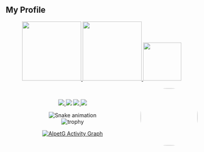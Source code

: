 ## My Profile  
<div align="center" style="display: inline_block">
  <a href="https://github.com/alpetgexha">
  <img height="155em" src="https://github-readme-stats.vercel.app/api?username=alpetgexha&show_icons=true&theme=github_dark&include_all_commits=true&count_private=true"/>
  <img height="155em" src="https://github-readme-stats.vercel.app/api/top-langs/?username=alpetgexha&layout=compact&langs_count=7&theme=github_dark"/>
  <img height="100em" src="https://github-readme-streak-stats.herokuapp.com?user=alpetgexha&theme=github-dark-blue" />
</div>
<div style="display: inline_block"><br>
<!--   <img align="center"  height="30" width="40" src="https://raw.githubusercontent.com/devicons/devicon/master/icons/html5/html5-original.svg">
  <img align="center"  height="30" width="40" src="https://raw.githubusercontent.com/devicons/devicon/master/icons/css3/css3-original.svg">
  <img align="center"  height="30" width="40" src="https://cdn.jsdelivr.net/gh/devicons/devicon/icons/javascript/javascript-original.svg">
  <img align="center"  height="30" width="40" src="https://upload.wikimedia.org/wikipedia/commons/thumb/d/d5/Tailwind_CSS_Logo.svg/2048px-Tailwind_CSS_Logo.svg.png">
  <img align="center"  height="30" width="40" src="https://cdn.worldvectorlogo.com/logos/alpinejs.svg">
  <img align="center"  height="30" width="40" src="https://cdn.jsdelivr.net/gh/devicons/devicon/icons/php/php-original.svg">
  <img align="center"  height="30" width="40" src="https://cdn.jsdelivr.net/gh/devicons/devicon/icons/laravel/laravel-plain-wordmark.svg">
  <img align="center"  height="30" width="40" src="https://laravel-livewire.com/img/twitter.png">
  <img align="center"  height="30" width="40" src="https://cdn.jsdelivr.net/gh/devicons/devicon/icons/mysql/mysql-original-wordmark.svg"> -->

  
  <img align="right"  height="150" style="border-radius:70px;" src="https://avatars.githubusercontent.com/u/50520333?s=400&u=461a8aa17176c5cfa382055973734546f2fa0269&v=4">
</div>
  
  ##
  
<div align="center"> 
   <a href = "https://drive.google.com/file/d/1_DJJ-VEHEJOel5Ot5IAPXZia-ma0YHSb/view?usp=sharing"> <img target="_blank" src="https://img.shields.io/badge/CV-Open%20CV-grey?style=for-the-badge" >
  <a href = "mailto:agexha@gmail.com"><img src="https://img.shields.io/badge/Gmail-D14836?style=for-the-badge&logo=gmail&logoColor=white" target="_blank"></a>    
   <a href = "https://www.linkedin.com/in/alpet-gexha-499b071a3/"> <img src="https://img.shields.io/badge/linkedin-0e76a8?style=for-the-badge&logo=linkedin&logoColor=white" >
 <img src="https://img.shields.io/github/followers/alpetgexha.svg?style=social&label=Follow&maxAge=2592000" ></a>
  
   ![Snake animation](https://github.com/AlpetGexha/AlpetGexha/blob/output/github-contribution-grid-snake.svg) <br>
   ![trophy](https://github-profile-trophy.vercel.app/?username=alpetgexha&theme=nord)
  <br />
  
<a href="https://github.com/AlpetGexha/"><img alt="AlpetG Activity Graph" src="https://activity-graph.herokuapp.com/graph?username=AlpetGexha&bg_color=0D1117&color=5BCDEC&line=5BCDEC&point=FFFFFF&hide_border=true" /></a> <br/> <a href="https://github.com/AlpetGexha/"><img alt="" src="https://komarev.com/ghpvc/?username=AlpetGexh" /></a>
  
</div>
  
 
